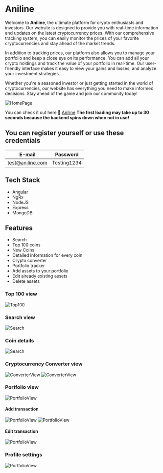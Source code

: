 # Aniline
Welcome to **Aniline**, the ultimate platform for crypto enthusiasts and investors. Our website is designed to provide you with real-time information and updates on the latest cryptocurrency prices. With our comprehensive tracking system, you can easily monitor the prices of your favorite cryptocurrencies and stay ahead of the market trends.

In addition to tracking prices, our platform also allows you to manage your portfolio and keep a close eye on its performance. You can add all your crypto holdings and track the value of your portfolio in real-time. Our user-friendly interface makes it easy to view your gains and losses, and analyze your investment strategies.

Whether you're a seasoned investor or just getting started in the world of cryptocurrencies, our website has everything you need to make informed decisions. Stay ahead of the game and join our community today!

![HomePage](./screenshots/Screenshot_20230211_120901.png)

You can check it out here 👀 [Aniline](https://aniline.vercel.app/home) 
**The first loading may take up to 30 seconds because the backend spins down when not in use!**

## You can register yourself or use these credentials

| E-mail | Password |
| ----------- | ----------- |
| test@aniline.com | Testing1234 |

## Tech Stack
- Angular
- NgRx
- NodeJS
- Express
- MongoDB

## Features
- Search
- Top 100 coins
- New Coins
- Detailed information for every coin
- Crypto converter
- Portfolio tracker
- Add assets to your portfolio
- Edit already existing assets
- Delete assets

### Top 100 view
![Top100](./screenshots/Screenshot_20230211_120946.png)

### Search view
![Search](./screenshots/Screenshot_20230211_121251.png)

### Coin details
![Search](./screenshots/Screenshot_20230211_120924.png)

### Cryptocurrency Converter view
![ConverterView](./screenshots/Screenshot_20230211_121049.png)
![ConverterView](./screenshots/Screenshot_20230211_121058.png)

### Portfolio view
![PortfolioView](./screenshots/Screenshot_20230211_121212.png)

#### Add transaction
![PortfolioView](./screenshots/Screenshot_20230211_121217.png)
![PortfolioView](./screenshots/Screenshot_20230211_121230.png)

#### Edit transaction
![PortfolioView](./screenshots/Screenshot_20230211_121238.png)

### Profile settings
![PortfolioView](./screenshots/Screenshot_20230211_122415.png)
